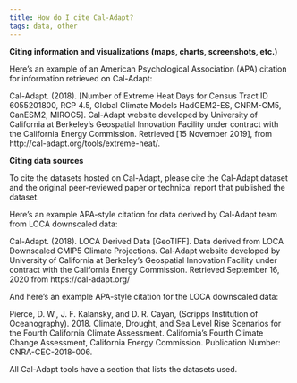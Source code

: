 ```yaml
---
title: How do I cite Cal-Adapt?
tags: data, other
---
```


**Citing information and visualizations (maps, charts, screenshots, etc.)**

Here’s an example of an American Psychological Association (APA) citation for information retrieved on Cal-Adapt:

<p class="reference">
Cal-Adapt. (2018). [Number of Extreme Heat Days for Census Tract ID 6055201800, RCP 4.5, Global Climate Models HadGEM2-ES, CNRM-CM5, CanESM2, MIROC5]. Cal-Adapt website developed by University of California at Berkeley’s Geospatial Innovation Facility under contract with the California Energy Commission. Retrieved [15 November 2019], from http://cal-adapt.org/tools/extreme-heat/.
</p>

**Citing data sources**

To cite the datasets hosted on Cal-Adapt, please cite the Cal-Adapt dataset and the original peer-reviewed paper or technical report that published the dataset.

Here’s an example APA-style citation for data derived by Cal-Adapt team from LOCA downscaled data:

<p class="reference">
Cal-Adapt. (2018). LOCA Derived Data [GeoTIFF]. Data derived from LOCA Downscaled CMIP5 Climate Projections. Cal-Adapt website developed by University of California at Berkeley’s Geospatial Innovation Facility under contract with the California Energy Commission. Retrieved September 16, 2020 from https://cal-adapt.org/
</p>

And here’s an example APA-style citation for the LOCA downscaled data:

<p class="reference">
Pierce, D. W., J. F. Kalansky, and D. R. Cayan, (Scripps Institution of Oceanography). 2018. Climate, Drought, and Sea Level Rise Scenarios for the Fourth California Climate Assessment. California’s Fourth Climate Change Assessment, California Energy Commission. Publication Number: CNRA-CEC-2018-006.
</p>

All Cal-Adapt tools have a section that lists the datasets used.